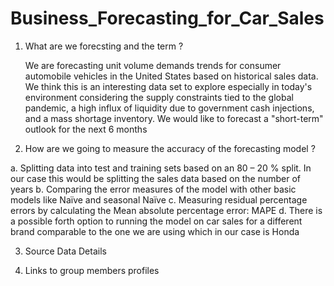 # Business_Forecasting_for_Car_Sales

1. What are we forecsting and the term ?

     We are forecasting unit volume demands trends for consumer automobile vehicles in the United States based on historical sales data. We think this is an interesting data set to explore especially in today's environment considering the supply constraints tied to the global pandemic, a high influx of liquidity due to government cash injections, and a mass shortage inventory. We would like to forecast a "short-term" outlook for the next 6 months

2. How are we going to measure the accuracy of the forecasting model ? 

a. Splitting data into test and training sets based on an 80 – 20 % split. In our case this would be splitting the sales data based on the number of years 
b. Comparing the error measures of the model with other basic models like Naïve and seasonal Naïve
c. Measuring residual percentage errors by calculating the Mean absolute percentage error: MAPE
d. There is a possible forth option to running the model on car sales for a different brand comparable to the one we are using which in our case is Honda 

3. Source Data Details 
<TBD>

4. Links to group members profiles
<TBD>
